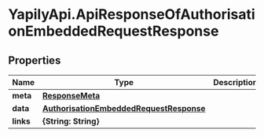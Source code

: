 # YapilyApi.ApiResponseOfAuthorisationEmbeddedRequestResponse

## Properties

Name | Type | Description | Notes
------------ | ------------- | ------------- | -------------
**meta** | [**ResponseMeta**](ResponseMeta.md) |  | [optional] 
**data** | [**AuthorisationEmbeddedRequestResponse**](AuthorisationEmbeddedRequestResponse.md) |  | [optional] 
**links** | **{String: String}** |  | [optional] 


